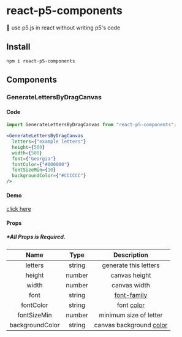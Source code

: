 # react-p5-components
:art: use p5.js in react without writing p5's code

## Install

```
npm i react-p5-components
```

## Components

### GenerateLettersByDragCanvas

#### Code

```jsx
import GenerateLettersByDragCanvas from "react-p5-components";

<GenerateLettersByDragCanvas
  letters={"example letters"}
  height={500}
  width={500}
  font={"Georgia"}
  fontColor={"#000000"}
  fontSizeMin={10}
  backgroundColor={"#CCCCCC"}
/>
```

#### Demo
[click here](https://user-images.githubusercontent.com/50798936/103163042-d2182480-483b-11eb-84be-f536aa1f7983.mp4)

#### Props

##### *All Props is Required.

| Name | Type | Description |
|:---:|:---:|:---:|
| letters | string | generate this letters |
| height | number | canvas height |
| width | number | canvas width |
| font | string | [font-family](https://developer.mozilla.org/ja/docs/Web/CSS/font-family) |
| fontColor | string | font [color](https://developer.mozilla.org/en-US/docs/Web/CSS/color) |
| fontSizeMin | number | minimum size of letter |
| backgroundColor | string | canvas background [color](https://developer.mozilla.org/en-US/docs/Web/CSS/color) |
